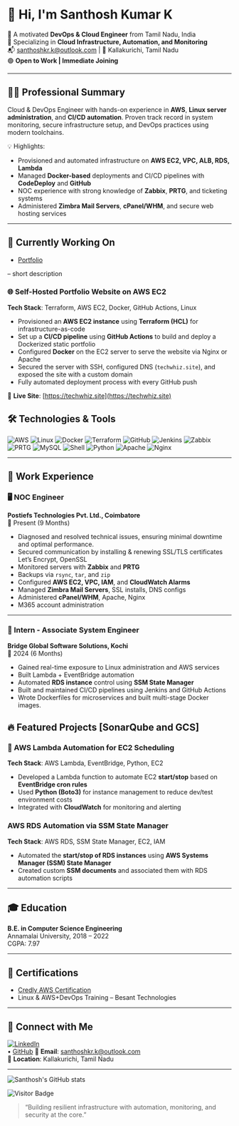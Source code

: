 # 👋 Hi, I'm Santhosh Kumar K

🚀 A motivated **DevOps & Cloud Engineer** from Tamil Nadu, India  
🔧 Specializing in **Cloud Infrastructure, Automation, and Monitoring**  
📬 santhoshkr.k@outlook.com | 📍 Kallakurichi, Tamil Nadu  
🟢 **Open to Work | Immediate Joining**

---

## 🧑‍💻 Professional Summary

Cloud & DevOps Engineer with hands-on experience in **AWS**, **Linux server administration**, and **CI/CD automation**. Proven track record in system monitoring, secure infrastructure setup, and DevOps practices using modern toolchains.

💡 Highlights:
- Provisioned and automated infrastructure on **AWS EC2, VPC, ALB, RDS, Lambda**
- Managed **Docker-based** deployments and CI/CD pipelines with **CodeDeploy** and **GitHub**
- NOC experience with strong knowledge of **Zabbix**, **PRTG**, and ticketing systems
- Administered **Zimbra Mail Servers**, **cPanel/WHM**, and secure web hosting services

---

## 🔭 Currently Working On
- [Portfolio](https://techwhiz.site/)

– short description

### 🌐 Self-Hosted Portfolio Website on AWS EC2
**Tech Stack**: Terraform, AWS EC2, Docker, GitHub Actions, Linux

- Provisioned an **AWS EC2 instance** using **Terraform (HCL)** for infrastructure-as-code
- Set up a **CI/CD pipeline** using **GitHub Actions** to build and deploy a Dockerized static portfolio
- Configured **Docker** on the EC2 server to serve the website via Nginx or Apache
- Secured the server with SSH, configured DNS (`techwhiz.site`), and exposed the site with a custom domain
- Fully automated deployment process with every GitHub push

🔗 **Live Site**: [https://techwhiz.site](https://techwhiz.site)  

## 🛠️ Technologies & Tools

![AWS](https://img.shields.io/badge/-AWS-333?style=flat&logo=amazon-aws)
![Linux](https://img.shields.io/badge/-Linux-333?style=flat&logo=linux)
![Docker](https://img.shields.io/badge/-Docker-333?style=flat&logo=docker)
![Terraform](https://img.shields.io/badge/-Terraform-333?style=flat&logo=terraform)
![GitHub](https://img.shields.io/badge/-GitHub-333?style=flat&logo=github)
![Jenkins](https://img.shields.io/badge/-Jenkins-333?style=flat&logo=jenkins)
![Zabbix](https://img.shields.io/badge/-Zabbix-333?style=flat&logo=zabbix)
![PRTG](https://img.shields.io/badge/-PRTG-333?style=flat&logo=prtg-network-monitor)
![MySQL](https://img.shields.io/badge/-MySQL-333?style=flat&logo=mysql)
![Shell](https://img.shields.io/badge/-Shell%20Script-333?style=flat&logo=gnu-bash)
![Python](https://img.shields.io/badge/-Python-333?style=flat&logo=python)
![Apache](https://img.shields.io/badge/-Apache-333?style=flat&logo=apache)
![Nginx](https://img.shields.io/badge/-Nginx-333?style=flat&logo=nginx)

---

## 💼 Work Experience

### 🖥️ NOC Engineer  
**Postiefs Technologies Pvt. Ltd., Coimbatore**  
📆 Present (9 Months)

- Diagnosed and resolved technical issues, ensuring minimal downtime and optimal performance.
- Secured communication by installing & renewing SSL/TLS certificates Let’s Encrypt, OpenSSL
- Monitored servers with **Zabbix** and **PRTG**
- Backups via `rsync`, `tar`, and `zip`
- Configured **AWS EC2, VPC, IAM**, and **CloudWatch Alarms**
- Managed **Zimbra Mail Servers**, SSL installs, DNS configs
- Administered **cPanel/WHM**, Apache, Nginx
- M365 account administration

---

### 🔧 Intern - Associate System Engineer  
**Bridge Global Software Solutions, Kochi**  
📆 2024 (6 Months)

- Gained real-time exposure to Linux administration and AWS services
- Built Lambda + EventBridge automation
- Automated **RDS instance** control using **SSM State Manager**
- Built and maintained CI/CD pipelines using Jenkins and GitHub Actions
- Wrote Dockerfiles for microservices and built multi-stage Docker images.

## 🔥 Featured Projects [SonarQube and GCS]

### 🔁 AWS Lambda Automation for EC2 Scheduling
**Tech Stack**: AWS Lambda, EventBridge, Python, EC2

- Developed a Lambda function to automate EC2 **start/stop** based on **EventBridge cron rules**
- Used **Python (Boto3)** for instance management to reduce dev/test environment costs
- Integrated with **CloudWatch** for monitoring and alerting

### AWS RDS Automation via SSM State Manager
**Tech Stack**: AWS RDS, SSM State Manager, EC2, IAM

- Automated the **start/stop of RDS instances** using **AWS Systems Manager (SSM) State Manager**
- Created custom **SSM documents** and associated them with RDS automation scripts

---

## 🎓 Education

**B.E. in Computer Science Engineering**  
Annamalai University, 2018 – 2022  
CGPA: 7.97

---

## 📜 Certifications

- [Credly AWS Certification](https://www.credly.com/badges/95e851cf-c918-4763-83b9-f474bed872fb/linked_in_profile)
- Linux & AWS+DevOps Training – Besant Technologies

---

## 🔗 Connect with Me

[![LinkedIn](https://img.shields.io/badge/-LinkedIn-0A66C2?style=flat&logo=linkedin&logoColor=white)](https://www.linkedin.com/in/santhosh-kumar-k-)  
• [GitHub](https://github.com/Santhoshkrk)
📧 **Email**: santhoshkr.k@outlook.com  
📍 **Location**: Kallakurichi, Tamil Nadu

---

![Santhosh's GitHub stats](https://github-readme-stats.vercel.app/api?username=Santhoshkrk&show_icons=true&theme=tokyonight)

![Visitor Badge](https://visitor-badge.laobi.icu/badge?page_id=Santhoshkrk)


> “Building resilient infrastructure with automation, monitoring, and security at the core.”

